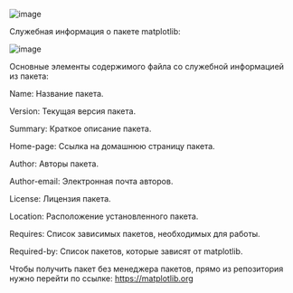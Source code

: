 ![image](https://github.com/user-attachments/assets/6c158b97-4e3c-4d2c-95ec-cce019e96037)

Служебная информация о пакете matplotlib:

![image](https://github.com/user-attachments/assets/27c588c9-7667-4c9b-90d6-5b7cb1b36560)

Основные элементы содержимого файла со служебной информацией из пакета:

Name: Название пакета.

Version: Текущая версия пакета.

Summary: Краткое описание пакета.

Home-page: Ссылка на домашнюю страницу пакета.

Author: Авторы пакета.

Author-email: Электронная почта авторов.

License: Лицензия пакета.

Location: Расположение установленного пакета.

Requires: Список зависимых пакетов, необходимых для работы.

Required-by: Список пакетов, которые зависят от matplotlib.

Чтобы получить пакет без менеджера пакетов, прямо из репозитория нужно перейти по ссылке: https://matplotlib.org
